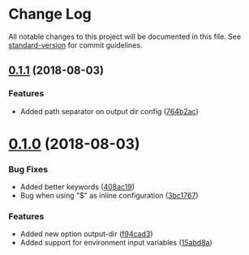 # Change Log

All notable changes to this project will be documented in this file. See [standard-version](https://github.com/conventional-changelog/standard-version) for commit guidelines.

<a name="0.1.1"></a>
## [0.1.1](https://github.com/renanhangai/config-builder/compare/v0.1.0...v0.1.1) (2018-08-03)


### Features

* Added path separator on output dir config ([764b2ac](https://github.com/renanhangai/config-builder/commit/764b2ac))



<a name="0.1.0"></a>
# [0.1.0](https://github.com/renanhangai/config-builder/compare/v0.0.3...v0.1.0) (2018-08-03)


### Bug Fixes

* Added better keywords ([408ac19](https://github.com/renanhangai/config-builder/commit/408ac19))
* Bug when using "$" as inline configuration ([3bc1767](https://github.com/renanhangai/config-builder/commit/3bc1767))


### Features

* Added new option output-dir ([f94cad3](https://github.com/renanhangai/config-builder/commit/f94cad3))
* Added support for environment input variables ([15abd8a](https://github.com/renanhangai/config-builder/commit/15abd8a))
